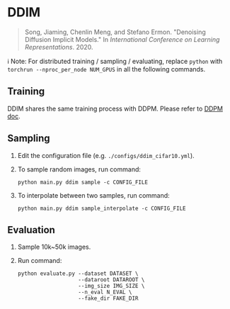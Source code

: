 # DDIM

> Song, Jiaming, Chenlin Meng, and Stefano Ermon. "Denoising Diffusion Implicit Models." In *International Conference on Learning Representations*. 2020.



:information_source: Note: For distributed training / sampling / evaluating, replace `python` with `torchrun --nproc_per_node NUM_GPUS` in all the following commands.



## Training

DDIM shares the same training process with DDPM. Please refer to [DDPM doc](./DDPM.md).



## Sampling

1. Edit the configuration file (e.g. `./configs/ddim_cifar10.yml`).

2. To sample random images, run command:

   ```shell
   python main.py ddim sample -c CONFIG_FILE
   ```
   
3. To interpolate between two samples, run command:

   ```shell
   python main.py ddim sample_interpolate -c CONFIG_FILE
   ```
   



## Evaluation

1. Sample 10k~50k images.

2. Run command:

   ```shell
   python evaluate.py --dataset DATASET \
                      --dataroot DATAROOT \
                      --img_size IMG_SIZE \
                      --n_eval N_EVAL \
                      --fake_dir FAKE_DIR
   ```
   

